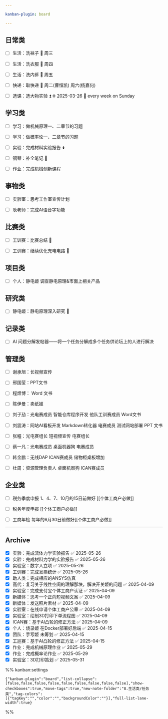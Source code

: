 ```yaml
---

kanban-plugin: board

---
```


## 日常类

- [ ] 生活：洗袜子 🔁 周三
- [ ] 生活：洗衣服 🔁 周四
- [ ] 生活：洗内裤 🔁 周五
- [ ] 快递：取快递 🔁 周二(曹恒凯) 周六(杨嘉何)
- [ ] 选课：选大物实验 ⏫ ➕ 2025-03-26 🔁 every week on Sunday


## 学习类

- [ ] 学习：做机械原理一、二章节的习题
- [ ] 学习：做概率论一、二章节的习题
- [ ] 实验：完成材料实验报告 ⏫
- [ ] 钢琴：补全笔记 🔺
- [ ] 作业：完成机械创新课程


## 事物类

- [ ] 实验室：思考工作室宣传计划
- [ ] 耿老师：完成AI语音字功能


## 比赛类

- [ ] 工训赛：比赛总结 🔺
- [ ] 工训赛：继续优化充电电路 🔺


## 项目类

- [ ] 个人：静电姬 调查静电原理&市面上相关产品


## 研究类

- [ ] 静电姬：静电原理深入研究 🔼


## 记录类

- [ ] AI 问题分解发帖器——将一个任务分解成多个任务供论坛上的人进行解决


## 管理类

- [ ] 谢承旭：长视频宣传
- [ ] 邢国莹：PPT文书
- [ ] 程煜博： Word 文书
- [ ] 陈伊曼：卖纸姬
- [ ] 刘子劢：光电赛成员 智能仓库程序开发 他队工训赛成员 Word文书
- [ ] 刘震涛：网站AI看板开发 Markdown转化器 电赛成员  测试网站部署 PPT 文书
- [ ] 张程：光电赛组长 短视频宣传 电赛组长
- [ ] 蔡一凡：光电赛成员 桌面机器狗 电赛成员
- [ ] 韩金鹏：无线DAP ICAN赛成员 储物柜桌板增加
- [ ] 杜周：资源管理负责人 桌面机器狗 ICAN赛成员


## 企业类

- [ ] 税务季度申报 1、4、7、10月的15日前做好 [[个体工商户必做]]
- [ ] 税务年度申报  [[个体工商户必做]]
- [ ] 工商年检 每年的6月30日前做好[[个体工商户必做]]


***

## Archive

- [x] 实验：完成流体力学实验报告 ✅ 2025-05-26
- [x] 实验：完成材料力学的实验报告 ✅ 2025-05-26
- [x] 实验室：数字人立项 ✅ 2025-05-26
- [x] 工训赛：完成发票统计 ✅ 2025-05-26
- [x] 助人类：完成相应的ANSYS仿真
- [x] 高代：复习关于线性空间的理解那块，解决开关姬的问题 ✅ 2025-04-09
- [x] 实验室：完成支付宝个体工商户认证 ✅ 2025-04-09
- [x] 新媒体：思考一个正向短视频文案 ✅ 2025-04-09
- [x] 新媒体：发送照片素材 ✅ 2025-04-09
- [x] 实验室：在线申请个体工商户公章 ✅ 2025-04-09
- [x] 实验室：绘制3D打印下单流程图 ✅ 2025-04-09
- [x] ICAN赛：基于AI凸轮的修正方法 ✅ 2025-04-09
- [x] 个人：烧录姬 在Docker部署好后端 ✅ 2025-04-15
- [x] 团队：手写姬 未筹划 ✅ 2025-04-15
- [x] 工巡赛：基于AI凸轮的修正方法 ✅ 2025-04-15
- [x] 作业：完成机械原理作业 ✅ 2025-05-29
- [x] 作业：完成概率论作业 ✅ 2025-05-29
- [x] 实验室：3D打印策划 ✅ 2025-05-31

%% kanban:settings
```
{"kanban-plugin":"board","list-collapse":[false,false,false,false,false,false,false,false,false],"show-checkboxes":true,"move-tags":true,"new-note-folder":"8.生活类/任务类","tag-colors":[{"tagKey":"","color":"","backgroundColor":""}],"full-list-lane-width":true}
```
%%